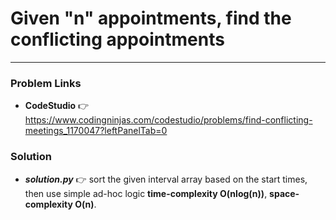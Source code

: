# Given "n" appointments, find the conflicting appointments

---

### Problem Links
- **__CodeStudio__** :point_right: https://www.codingninjas.com/codestudio/problems/find-conflicting-meetings_1170047?leftPanelTab=0

### Solution
- **_solution.py_** :point_right: sort the given interval array based on the start times, then use simple ad-hoc logic **time-complexity O(nlog(n))**, **space-complexity O(n)**.
